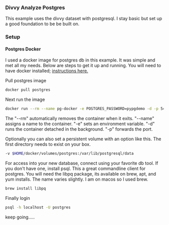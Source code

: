 ### Divvy Analyze Postgres

This example uses the divvy dataset with postgresql. I stay basic but set up a good foundation to be be built on. 

### Setup

#### Postgres Docker

I used a docker image for postgres db in this example. It was simple and met all my needs. Below are steps to get it up and running. You will need to have docker installed; [instructions here.](https://docs.docker.com/install/)

Pull postgres image

```bash
docker pull postgres
```

Next run the image 

```bash
docker run --rm --name pg-docker -e POSTGRES_PASSWORD=pypgdemo -d -p 5432:5432 postgres
```

The "--rm" automatically removes the container when it exits. "--name" assigns a name to the container. "-e" sets an environment variable. "-d" runs the container detached in the background. "-p" forwards the port. 

Optionally you can also set a persistent volume with an option like this. The first directory needs to exist on your box.

```bash
-v $HOME/docker/volumes/postgres:/var/lib/postgresql/data
```

For access into your new database, connect using your favorite db tool. If you don't have one, install psql. This a great commandline client for postgres. You will need the libpq package, its available on brew, apt, and yum installs. The name varies slightly. I am on macos so I used brew. 

```bash
brew install libpq
```

Finally login 
```bash
psql -h localhost -U postgres
```

keep going.....